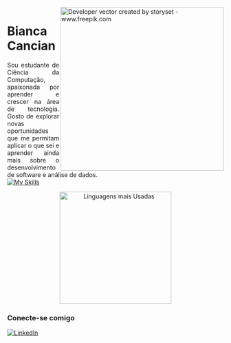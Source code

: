 <img align="right" alt="Developer vector created by storyset - www.freepik.com" height="380" src="https://user-images.githubusercontent.com/97471199/230774187-e482399b-492c-4c17-a831-0314bf90526e.png">

<h1>
    <span>Bianca Cancian</span>
</h1>

<div style="text-align: justify;">
  Sou estudante de Ciência da Computação, apaixonada por aprender e crescer na área de tecnologia. Gosto de explorar novas oportunidades que me permitam aplicar o que sei e aprender ainda mais sobre o desenvolvimento de software e análise de dados. 
</div>

<a href="https://skillicons.dev">
    <img src="https://skillicons.dev/icons?i=js,html,css,sass,bootstrap,python,flask,java,spring,mysql,postgresql,mongodb,r,react,typescript" alt="My Skills">
  </a>

  <p align="center">
  <a href="https://github.com/anuraghazra/github-readme-stats">
    <img src="https://github-readme-stats.vercel.app/api/top-langs/?username=BiancaCancian" alt="Linguagens mais Usadas" width="260" />
  </a>
</p>

 

### Conecte-se comigo

[![LinkedIn](https://img.shields.io/badge/-LinkedIn-000?style=for-the-badge&logo=linkedin&logoColor=FF00F6&color:FFF)](https://www.linkedin.com/in/bianca-cancian-4a60b61a3/)
